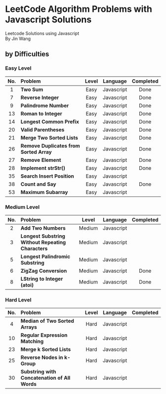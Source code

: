 # LeetCode Algorithm Problems with Javascript Solutions

Leetcode Solutions using Javascript<br/>
By Jin Wang

## by Difficulties

### Easy Level

| No. | Problem       | Level  | Language  | Completed|
|:-------:|:--------------|:------:|:---------:|:-------------:|
|1|**Two Sum**|Easy|Javascript|Done|
|7|**Reverse Integer**|Easy|Javascript|Done|
|9|**Palindrome Number**|Easy|Javascript|Done|
|13|**Roman to Integer**|Easy|Javascript|Done|
|14|**Longest Common Prefix**|Easy|Javascript|Done|
|20|**Valid Parentheses**|Easy|Javascript|Done|
|21|**Merge Two Sorted Lists**|Easy|Javascript|Done|
|26|**Remove Duplicates from Sorted Array**|Easy|Javascript|Done|
|27|**Remove Element**|Easy|Javascript|Done|
|28|**Implement strStr()**|Easy|Javascript|Done|
|35|**Search Insert Position**|Easy|Javascript||
|38|**Count and Say**|Easy|Javascript|Done|
|53|**Maximum Subarray**|Easy|Javascript||


### Medium Level

| No. | Problem       | Level  | Language  | Completed|
|:-------:|:--------------|:------:|:---------:|:-------------:|
|2|**Add Two Numbers**|Medium|Javascript||
|3|**Longest Substring Without Repeating Characters**|Medium|Javascript||
|5|**Longest Palindromic Substring**|Medium|Javascript||
|6|**ZigZag Conversion**|Medium|Javascript|Done|
|8|**LString to Integer (atoi)**|Medium|Javascript|Done|


### Hard Level

| No. | Problem       | Level  | Language  | Completed|
|:-------:|:--------------|:------:|:---------:|:-------------:|
|4|**Median of Two Sorted Arrays**|Hard|Javascript||
|10|**Regular Expression Matching**|Hard|Javascript||
|23|**Merge k Sorted Lists**|Hard|Javascript||
|25|**Reverse Nodes in k-Group**|Hard|Javascript||
|30|**Substring with Concatenation of All Words**|Hard|Javascript||






